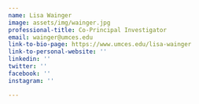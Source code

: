 ```yaml
---
name: Lisa Wainger
image: assets/img/wainger.jpg
professional-title: Co-Principal Investigator
email: wainger@umces.edu
link-to-bio-page: https://www.umces.edu/lisa-wainger
link-to-personal-website: ''
linkedin: ''
twitter: ''
facebook: ''
instagram: ''

---
```

